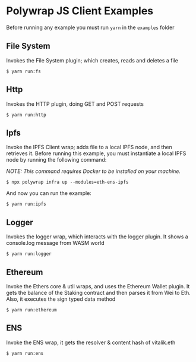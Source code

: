 # Polywrap JS Client Examples

Before running any example you must run `yarn` in the `examples` folder

## File System

Invokes the File System plugin; which creates, reads and deletes a file
```
$ yarn run:fs
```

## Http

Invokes the HTTP plugin, doing GET and POST requests
```
$ yarn run:http
```

## Ipfs

Invoke the IPFS Client wrap; adds file to a local IPFS node, and then retrieves it.
Before running this example, you must instantiate a local IPFS node by running the following command:

_NOTE: This command requires Docker to be installed on your machine._
```
$ npx polywrap infra up --modules=eth-ens-ipfs
```
And now you can run the example:
```
$ yarn run:ipfs
```

## Logger

Invokes the logger wrap, which interacts with the logger plugin. It shows a console.log message from WASM world
```
$ yarn run:logger
```

## Ethereum

Invoke the Ethers core & util wraps, and uses the Ethereum Wallet plugin. It gets the balance of the Staking contract and then parses it from Wei to Eth. Also, it executes the sign typed data method

```
$ yarn run:ethereum
```

## ENS

Invoke the ENS wrap, it gets the resolver & content hash of vitalik.eth
```
$ yarn run:ens
``` 


